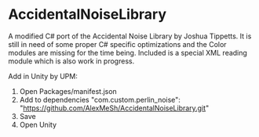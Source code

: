 # AccidentalNoiseLibrary
A modified C# port of the Accidental Noise Library by Joshua Tippetts. It is still in need of some proper C# specific optimizations and the Color modules are missing for the time being. Included is a special XML reading module which is also work in progress.

Add in Unity by UPM:
1. Open Packages/manifest.json
2. Add to dependencies 
"com.custom.perlin_noise": "https://github.com/AlexMeSh/AccidentalNoiseLibrary.git"
3. Save 
4. Open Unity

